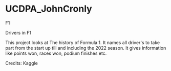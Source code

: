 # UCDPA_JohnCronly
F1

Drivers in F1

This project looks at The history of Formula 1. It names all driver's to take part from the start up till and including the 2022 season. It gives information like points won, races won, podium finishes etc.

Credits: Kaggle
